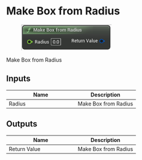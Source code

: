 # Make Box from Radius

<div align="left" data-full-width="false">

<figure><img src="make_box_from_radius.png" alt=""><figcaption></figcaption></figure>

</div>

Make Box from Radius

## Inputs

<table>
<thead><tr><th width="170">Name</th><th>Description</th></tr></thead>
<tbody>
<tr><td>Radius</td><td>Make Box from Radius</td></tr>
</tbody>
</table>

## Outputs

<table>
<thead><tr><th width="170">Name</th><th>Description</th></tr></thead>
<tbody>
<tr><td>Return Value</td><td>Make Box from Radius</td></tr>
</tbody>
</table>